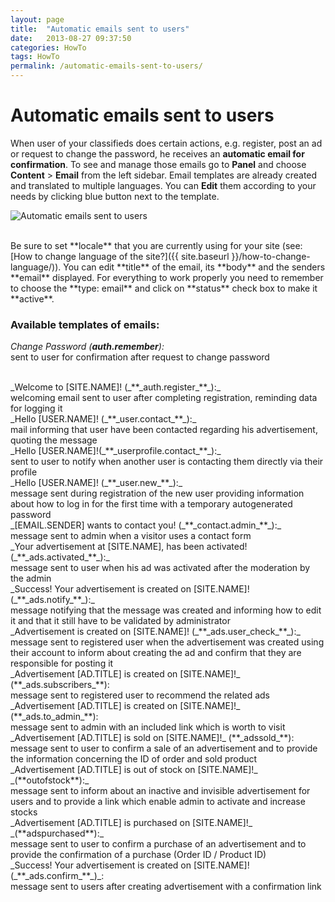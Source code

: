 ```yaml
---
layout: page
title:  "Automatic emails sent to users"
date:   2013-08-27 09:37:50
categories: HowTo
tags: HowTo
permalink: /automatic-emails-sent-to-users/
---
```

# Automatic emails sent to users

When user of your classifieds does certain actions, e.g. register, post an ad or request to change the password, he receives an **automatic email for confirmation**. To see and manage those emails go to **Panel** and choose **Content** > **Email** from the left sidebar. Email templates are already created and translated to multiple languages. You can **Edit** them according to your needs by clicking blue button next to the template.

![Automatic emails sent to users](http://docs.yclas.com/images/editemail.png)

<br>
Be sure to set **locale** that you are currently using for your site (see: [How to change language of the site?]({{ site.baseurl }}/how-to-change-language/)). You can edit **title** of the email, its **body** and the senders **email** displayed. For everything to work properly you need to remember to choose the **type: email** and click on **status** check box to make it **active**.

### Available templates of emails:

_Change Password (_**_auth.remember_**_):_ <br>
sent to user for confirmation after request to change password 

<br>
_Welcome to [SITE.NAME]! (_**_auth.register_**_):_ <br>
welcoming email sent to user after completing registration, reminding data for logging it 

<br> 
_Hello [USER.NAME]! (_**_user.contact_**_):_ <br>
mail informing that user have been contacted regarding his advertisement, quoting the message 

<br>
_Hello [USER.NAME]!(_**_userprofile.contact_**_):_ <br>
sent to user to notify when another user is contacting them directly via their profile 

<br>
_Hello [USER.NAME]! (_**_user.new_**_):_ <br>
message sent during registration of the new user providing information about how to log in for the first time with a temporary autogenerated password 

<br>
_[EMAIL.SENDER] wants to contact you! (_**_contact.admin_**_):_ <br>
message sent to admin when a visitor uses a contact form 

<br>
_Your advertisement at [SITE.NAME], has been activated! (_**_ads.activated_**_):_ <br>
message sent to user when his ad was activated after the moderation by the admin 

<br>
_Success! Your advertisement is created on [SITE.NAME]! (_**_ads.notify_**_):_ <br>
message notifying that the message was created and informing how to edit it and that it still have to be validated by administrator 

<br>
_Advertisement is created on [SITE.NAME]! (_**_ads.user_check_**_):_ <br>
message sent to registered user when the advertisement was created using their account to inform about creating the ad and confirm that they are responsible for posting it 

<br>
_Advertisement [AD.TITLE] is created on [SITE.NAME]!_ (**_ads.subscribers_**): <br>
message sent to registered user to recommend the related ads 

<br>
_Advertisement [AD.TITLE] is created on [SITE.NAME]!_ (**_ads.to_admin_**): <br>
message sent to admin with an included link which is worth to visit 

<br>
_Advertisement [AD.TITLE] is sold on [SITE.NAME]!_ (**_adssold_**): <br>
message sent to user to confirm a sale of an advertisement and to provide the information concerning the ID of order and sold product 

<br>
_Advertisement [AD.TITLE] is out of stock on [SITE.NAME]!_ _(**outofstock**):_ <br>
message sent to inform about an inactive and invisible advertisement for users and to provide a link which enable admin to activate and increase stocks 

<br>
_Advertisement [AD.TITLE] is purchased on [SITE.NAME]!_ _(**adspurchased**):_ <br>
message sent to user to confirm a purchase of an advertisement and to provide the confirmation of a purchase (Order ID / Product ID) 

<br>
_Success! Your advertisement is created on [SITE.NAME]! (_**_ads.confirm_**_)_: <br>
message sent to users after creating advertisement with a confirmation link


<!--title: Automatic emails sent to users
link: http://open-classifieds.com/2013/08/27/automatic-emails-sent-to-users/
author: 
description: 
post_id: 9649
created: 2013/08/27 11:37:50
created_gmt: 2013/08/27 09:37:50
comment_status: open
post_name: automatic-emails-sent-to-users
status: publish
post_type: post-->